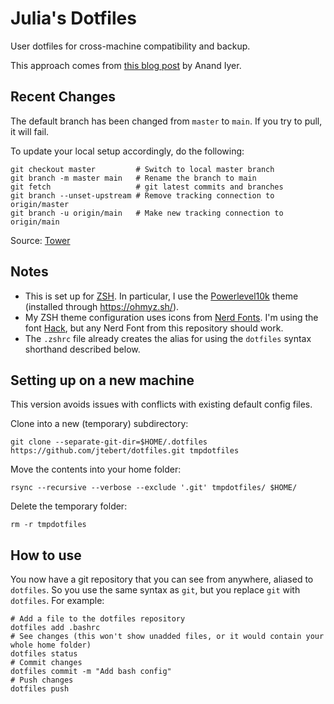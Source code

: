 # Julia's Dotfiles

User dotfiles for cross-machine compatibility and backup.

This approach comes from [this blog post](https://www.anand-iyer.com/blog/2018/a-simpler-way-to-manage-your-dotfiles.html) by Anand Iyer.

## Recent Changes

The default branch has been changed from `master` to `main`. If you try to pull, it will fail.

To update your local setup accordingly, do the following:

```shell
git checkout master         # Switch to local master branch
git branch -m master main   # Rename the branch to main
git fetch                   # git latest commits and branches
git branch --unset-upstream # Remove tracking connection to origin/master
git branch -u origin/main   # Make new tracking connection to origin/main
```

Source: [Tower](https://www.git-tower.com/learn/git/faq/git-rename-master-to-main/)

## Notes

- This is set up for [ZSH](https://www.zsh.org/). In particular, I use the [Powerlevel10k](https://github.com/romkatv/powerlevel10k) theme (installed through https://ohmyz.sh/).
- My ZSH theme configuration uses icons from [Nerd Fonts](https://www.nerdfonts.com/). I'm using the font [Hack](https://github.com/ryanoasis/nerd-fonts/blob/master/patched-fonts/Hack/Regular/complete/Hack%20Regular%20Nerd%20Font%20Complete.ttf), but any Nerd Font from this repository should work.
- The `.zshrc` file already creates the alias for using the `dotfiles` syntax shorthand described below.

## Setting up on a new machine

This version avoids issues with conflicts with existing default config files.

Clone into a new (temporary) subdirectory:
```shell
git clone --separate-git-dir=$HOME/.dotfiles https://github.com/jtebert/dotfiles.git tmpdotfiles
```

Move the contents into your home folder:
```shell
rsync --recursive --verbose --exclude '.git' tmpdotfiles/ $HOME/
```

Delete the temporary folder:
```shell
rm -r tmpdotfiles
```

## How to use

You now have a git repository that you can see from anywhere, aliased to `dotfiles`. So you use the same syntax as `git`, but you replace `git` with `dotfiles`. For example:

```shell
# Add a file to the dotfiles repository
dotfiles add .bashrc
# See changes (this won't show unadded files, or it would contain your whole home folder)
dotfiles status
# Commit changes
dotfiles commit -m "Add bash config"
# Push changes
dotfiles push
```

